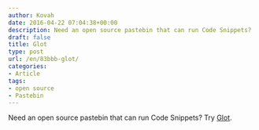 ```yaml
---
author: Kovah
date: 2016-04-22 07:04:38+00:00
description: Need an open source pastebin that can run Code Snippets?
draft: false
title: Glot
type: post
url: /en/83bbb-glot/
categories:
- Article
tags:
- open source
- Pastebin
---
```


Need an open source pastebin that can run Code Snippets? Try [Glot](https://glot.io).
